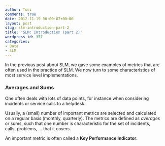 ```yaml
---
author: Toni
comments: true
date: 2012-11-19 06:00:07+00:00
layout: post
slug: slm-introduction-part-2
title: 'SLM: Introduction (part 2)'
wordpress_id: 357
categories:
- Data
- SLM
---
```


In the previous post about SLM, we gave some examples of metrics that are often used in the practice of SLM. We now turn to some characteristics of most service level implementations.


### Averages and Sums


One often deals with lots of data points, for instance when considering incidents or service calls to a helpdesk.

Usually, a (small) number of important metrics are selected and calculated on a regular basis (monthly, quarterly). The metrics are defined as _averages_ or sums, such that one number is characteristic for the set of incidents, calls, problems, ... that it covers.

An important metric is often called a **Key Performance Indicator**.


